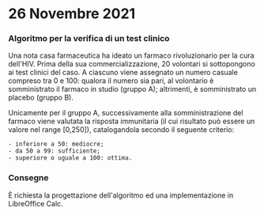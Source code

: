 # 26 Novembre 2021

### Algoritmo per la verifica di un test clinico

Una nota casa farmaceutica ha ideato un farmaco rivoluzionario per la cura dell'HIV. Prima della sua commercializzazione, 20 volontari si sottopongono ai test clinici del caso. A ciascuno viene assegnato un numero casuale compreso tra 0 e 100: qualora il numero sia pari, al volontario è somministrato il farmaco in studio (gruppo A); altrimenti, è somministrato un placebo (gruppo B).

Unicamente per il gruppo A, successivamente alla somministrazione del farmaco viene valutata la risposta immunitaria (il cui risultato può essere un valore nel range [0,250]), catalogandola secondo il seguente criterio:

	- inferiore a 50: mediocre;
	- da 50 a 99: sufficiente;
	- superiore o uguale a 100: ottima.

### Consegne

È richiesta la progettazione dell'algoritmo ed una implementazione in LibreOffice Calc.